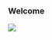 ### Welcome 

<img src="[https://user-images.githubusercontent.com/39142850/67110554-fdea5400-f20d-11e9-834a-d459a612b7b1.gif](https://wallpapercave.com/wp/wp2775443.gif)" />
